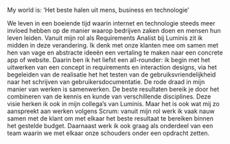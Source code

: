 My world is: ‘Het beste halen uit mens, business en technologie’

We leven in een boeiende tijd waarin internet en technologie steeds meer invloed hebben op de manier waarop bedrijven zaken doen en mensen hun leven leiden.
Vanuit mijn rol als Requirements Analist bij Luminis zit ik midden in deze verandering. Ik denk met onze klanten mee om samen met hen van vage en abstracte ideeën een vertaling te maken naar een concrete app of website. Daarin ben ik het liefst een all-rounder: ik begin met het uitwerken van een concept in requirements en interaction designs, via het begeleiden van de realisatie het het testen van de gebruiksvriendelijkheid naar het schrijven van gebruikersdocumentatie.
De rode draad in mijn manier van werken is samenwerken. De beste resultaten bereik je door het combineren van de kennis en kunde van verschillende disciplines. Deze visie herken ik ook in mijn collega’s van Luminis. Maar het is ook wat mij zo aanspreekt aan werken volgens Scrum: vanuit mijn rol werk ik vaak nauw samen met de klant om met elkaar het beste resultaat te bereiken binnen het gestelde budget. Daarnaast werk ik ook graag als onderdeel van een team waarin we met elkaar onze schouders onder een opdracht zetten.